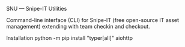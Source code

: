 SNU — Snipe-IT Utilities

Command-line interface (CLI) for Snipe-IT (free open-source IT asset management) extending with team checkin and checkout.


Installation
python -m pip install "typer[all]" aiohttp
